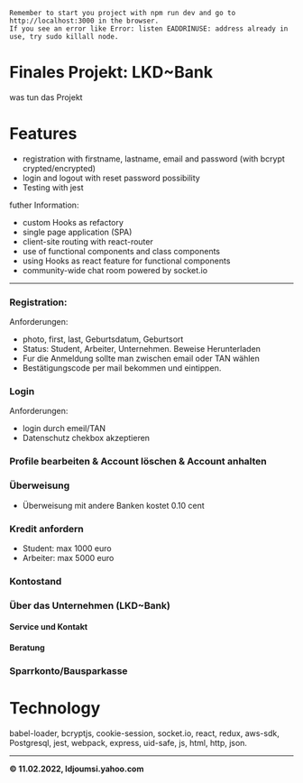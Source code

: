     Remember to start you project with npm run dev and go to http://localhost:3000 in the browser.
    If you see an error like Error: listen EADDRINUSE: address already in use, try sudo killall node.

# Finales Projekt: LKD~Bank

was tun das Projekt

# Features

-   registration with firstname, lastname, email and password (with bcrypt crypted/encrypted)
-   login and logout with reset password possibility
-   Testing with jest

futher Information:

-   custom Hooks as refactory
-   single page application (SPA)
-   client-site routing with react-router
-   use of functional components and class components
-   using Hooks as react feature for functional components
-   community-wide chat room powered by socket.io

---

### Registration:

Anforderungen:

-   photo, first, last, Geburtsdatum, Geburtsort
-   Status: Student, Arbeiter, Unternehmen. Beweise Herunterladen
-   Fur die Anmeldung sollte man zwischen email oder TAN wählen
-   Bestätigungscode per mail bekommen und eintippen.

### Login

Anforderungen:

-   login durch emeil/TAN
-   Datenschutz chekbox akzeptieren

### Profile bearbeiten & Account löschen & Account anhalten

### Überweisung

-   Überweisung mit andere Banken kostet 0.10 cent

### Kredit anfordern

-   Student: max 1000 euro
-   Arbeiter: max 5000 euro

### Kontostand

### Über das Unternehmen (LKD~Bank)

#### Service und Kontakt

#### Beratung

### Sparrkonto/Bausparkasse

# Technology

babel-loader, bcryptjs, cookie-session, socket.io, react, redux, aws-sdk, Postgresql, jest, webpack, express, uid-safe, js, html, http, json.

---

**© 11.02.2022, ldjoumsi.yahoo.com**

<!--

High Level Description:
…

Website:
…

Tags:
- aws
- aws-s3
- aws-ses
- components
- css
- design
- fetch
- heroku
- html
- js
- node-js
- pagination
- postresql
- react
- s3-bucket
- spicedacademy

-->
